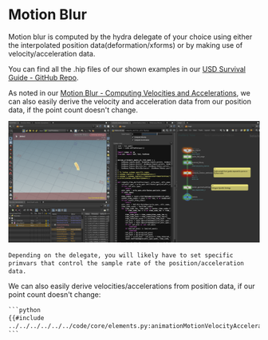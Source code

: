 # Motion Blur
Motion blur is computed by the hydra delegate of your choice using either the interpolated position data(deformation/xforms) or by making use of velocity/acceleration data.

You can find all the .hip files of our shown examples in our [USD Survival Guide - GitHub Repo](https://github.com/LucaScheller/VFX-UsdSurvivalGuide/tree/main/files/dcc/houdini).

As noted in our [Motion Blur - Computing Velocities and Accelerations](../../../core/elements/animation.md#animationMotionVelocityAcceleration),
we can also easily derive the velocity and acceleration data from our position data, if the point count doesn't change.

![Houdini Motion Data Compute](../../../../media/dcc/houdini/fx/motionblurDeformingVelocityAcceleration.png)

~~~admonish warning
Depending on the delegate, you will likely have to set specific primvars that control the sample rate of the position/acceleration data.
~~~

We can also easily derive velocities/accelerations from position data, if our point count doesn't change:
~~~admonish tip title="Motionblur | Compute | Velocity/Acceleration | Click to expand" collapsible=true
```python
{{#include ../../../../../../code/core/elements.py:animationMotionVelocityAcceleration}}
```
~~~